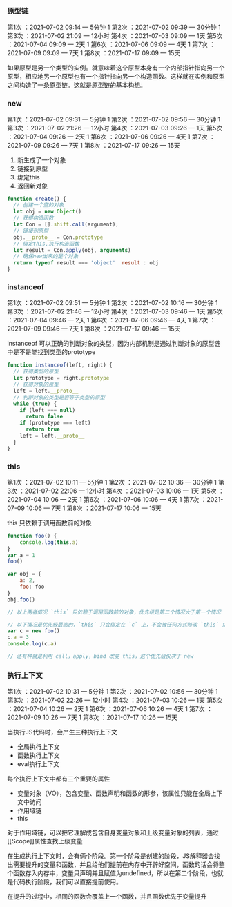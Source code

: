 ### 原型链    
第1次 ：2021-07-02 09:14 — 5分钟  1
第2次 ：2021-07-02 09:39 — 30分钟  1
第3次 ：2021-07-02 21:09 — 12小时
第4次 ：2021-07-03 09:09 — 1天
第5次 ：2021-07-04 09:09 — 2天  1
第6次 ：2021-07-06 09:09 — 4天  1
第7次 ：2021-07-09 09:09 — 7天  1
第8次 ：2021-07-17 09:09 — 15天

如果原型是另一个类型的实例。就意味着这个原型本身有一个内部指针指向另一个原型，相应地另一个原型也有一个指针指向另一个构造函数。这样就在实例和原型之间构造了一条原型链。这就是原型链的基本构想。

### new
第1次 ：2021-07-02 09:31 — 5分钟    1
第2次 ：2021-07-02 09:56 — 30分钟   1
第3次 ：2021-07-02 21:26 — 12小时
第4次 ：2021-07-03 09:26 — 1天
第5次 ：2021-07-04 09:26 — 2天    1
第6次 ：2021-07-06 09:26 — 4天   1
第7次 ：2021-07-09 09:26 — 7天  1
第8次 ：2021-07-17 09:26 — 15天

1. 新生成了一个对象
2. 链接到原型
3. 绑定this
4. 返回新对象

```JavaScript
function create() {
  // 创建一个空的对象
  let obj = new Object()
  // 获得构造函数
  let Con = [].shift.call(argument);
  // 链接到原型
  obj.__proto__ = Con.prototype
  // 绑定this,执行构造函数
  let result = Con.apply(obj, arguments)
  // 确保new出来的是个对象
  return typeof result === 'object'  result : obj
}
```

### instanceof
第1次 ：2021-07-02 09:51 — 5分钟  1
第2次 ：2021-07-02 10:16 — 30分钟  1
第3次 ：2021-07-02 21:46 — 12小时
第4次 ：2021-07-03 09:46 — 1天
第5次 ：2021-07-04 09:46 — 2天    1
第6次 ：2021-07-06 09:46 — 4天    1
第7次 ：2021-07-09 09:46 — 7天   1
第8次 ：2021-07-17 09:46 — 15天

instanceof 可以正确的判断对象的类型，因为内部机制是通过判断对象的原型链中是不是能找到类型的prototype
```JavaScript
function instanceof(left, right) {
  // 获得类型的原型
  let prototype = right.prototype
  // 获得对象的原型
  left = left.__proto__
  // 判断对象的类型是否等于类型的原型
  while (true) {
    if (left === null)
      return false
    if (prototype === left)
      return true
    left = left.__proto__
  }
}

```

### this
第1次 ：2021-07-02 10:11 — 5分钟       1
第2次 ：2021-07-02 10:36 — 30分钟      1
第3次 ：2021-07-02 22:06 — 12小时
第4次 ：2021-07-03 10:06 — 1天 
第5次 ：2021-07-04 10:06 — 2天   1
第6次 ：2021-07-06 10:06 — 4天   1
第7次 ：2021-07-09 10:06 — 7天   1
第8次 ：2021-07-17 10:06 — 15天

this 只依赖于调用函数前的对象
```JavaScript
function foo() {
	console.log(this.a)
}
var a = 1
foo()

var obj = {
	a: 2,
	foo: foo
}
obj.foo()

// 以上两者情况 `this` 只依赖于调用函数前的对象，优先级是第二个情况大于第一个情况

// 以下情况是优先级最高的，`this` 只会绑定在 `c` 上，不会被任何方式修改 `this` 指向
var c = new foo()
c.a = 3
console.log(c.a)

// 还有种就是利用 call，apply，bind 改变 this，这个优先级仅次于 new
```

### 执行上下文
第1次 ：2021-07-02 10:31 — 5分钟  1
第2次 ：2021-07-02 10:56 — 30分钟  1
第3次 ：2021-07-02 22:26 — 12小时
第4次 ：2021-07-03 10:26 — 1天
第5次 ：2021-07-04 10:26 — 2天   1
第6次 ：2021-07-06 10:26 — 4天   1
第7次 ：2021-07-09 10:26 — 7天   1
第8次 ：2021-07-17 10:26 — 15天

当执行JS代码时，会产生三种执行上下文
* 全局执行上下文
* 函数执行上下文
* eval执行上下文

每个执行上下文中都有三个重要的属性

* 变量对象（VO），包含变量、函数声明和函数的形参，该属性只能在全局上下文中访问
* 作用域链
* this

对于作用域链，可以把它理解成包含自身变量对象和上级变量对象的列表，通过[[Scope]]属性查找上级变量

在生成执行上下文时，会有俩个阶段。第一个阶段是创建的阶段，JS解释器会找出需要提升的变量和函数，并且给他们提前在内存中开辟好空间，函数的话会将整个函数存入内存中，变量只声明并且赋值为undefined，所以在第二个阶段，也就是代码执行阶段，我们可以直接提前使用。

在提升的过程中，相同的函数会覆盖上一个函数，并且函数优先于变量提升
